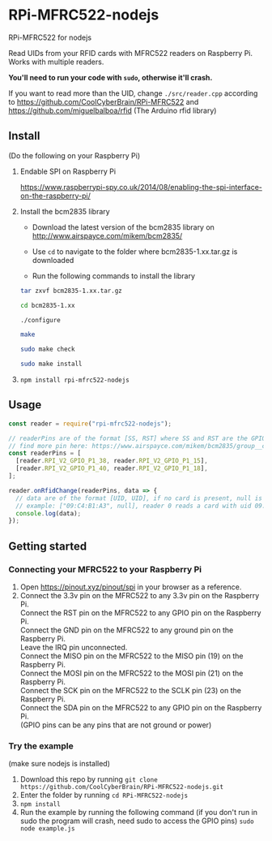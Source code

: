 # RPi-MFRC522-nodejs

RPi-MFRC522 for nodejs

Read UIDs from your RFID cards with MFRC522 readers on Raspberry Pi. Works with multiple readers.

**You'll need to run your code with `sudo`, otherwise it'll crash.**

If you want to read more than the UID, change `./src/reader.cpp` according to https://github.com/CoolCyberBrain/RPi-MFRC522 and https://github.com/miguelbalboa/rfid (The Arduino rfid library)

## Install

(Do the following on your Raspberry Pi)

1. Endable SPI on Raspberry Pi

   https://www.raspberrypi-spy.co.uk/2014/08/enabling-the-spi-interface-on-the-raspberry-pi/

2. Install the bcm2835 library

   - Download the latest version of the bcm2835 library on http://www.airspayce.com/mikem/bcm2835/

   - Use `cd` to navigate to the folder where bcm2835-1.xx.tar.gz is downloaded

   - Run the following commands to install the library

   ```bash
   tar zxvf bcm2835-1.xx.tar.gz

   cd bcm2835-1.xx

   ./configure

   make

   sudo make check

   sudo make install
   ```

3. `npm install rpi-mfrc522-nodejs`

## Usage

```js
const reader = require("rpi-mfrc522-nodejs");

// readerPins are of the format [SS, RST] where SS and RST are the GPIO pins connected to the SDA and RST pins of the MFRC522s
// find more pin here: https://www.airspayce.com/mikem/bcm2835/group__constants.html#ga63c029bd6500167152db4e57736d0939
const readerPins = [
  [reader.RPI_V2_GPIO_P1_38, reader.RPI_V2_GPIO_P1_15],
  [reader.RPI_V2_GPIO_P1_40, reader.RPI_V2_GPIO_P1_18],
];

reader.onRfidChange(readerPins, data => {
  // data are of the format [UID, UID], if no card is present, null is returned instead of the UID
  // example: ["09:C4:B1:A3", null], reader 0 reads a card with uid 09:C4:B1:A3, no card read by reader 1
  console.log(data);
});
```

## Getting started

### Connecting your MFRC522 to your Raspberry Pi

1. Open https://pinout.xyz/pinout/spi in your browser as a reference.
2. Connect the 3.3v pin on the MFRC522 to any 3.3v pin on the Raspberry Pi.  
   Connect the RST pin on the MFRC522 to any GPIO pin on the Raspberry Pi.  
   Connect the GND pin on the MFRC522 to any ground pin on the Raspberry Pi.  
   Leave the IRQ pin unconnected.  
   Connect the MISO pin on the MFRC522 to the MISO pin (19) on the Raspberry Pi.  
   Connect the MOSI pin on the MFRC522 to the MOSI pin (21) on the Raspberry Pi.  
   Connect the SCK pin on the MFRC522 to the SCLK pin (23) on the Raspberry Pi.  
   Connect the SDA pin on the MFRC522 to any GPIO pin on the Raspberry Pi.  
   (GPIO pins can be any pins that are not ground or power)

### Try the example

(make sure nodejs is installed)

1. Download this repo by running `git clone https://github.com/CoolCyberBrain/RPi-MFRC522-nodejs.git`
2. Enter the folder by running `cd RPi-MFRC522-nodejs`
3. `npm install`
4. Run the example by running the following command (if you don't run in sudo the program will crash, need sudo to access the GPIO pins) `sudo node example.js`
